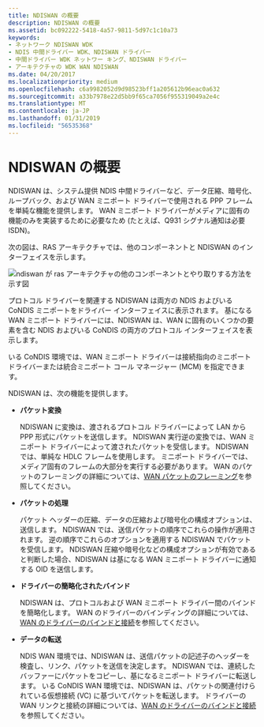 ```yaml
---
title: NDISWAN の概要
description: NDISWAN の概要
ms.assetid: bc092222-5418-4a57-9811-5d97c1c10a73
keywords:
- ネットワーク NDISWAN WDK
- NDIS 中間ドライバー WDK、NDISWAN ドライバー
- 中間ドライバー WDK ネットワー キング、NDISWAN ドライバー
- アーキテクチャの WDK WAN NDISWAN
ms.date: 04/20/2017
ms.localizationpriority: medium
ms.openlocfilehash: c6a9982052d9d98523bff1a205612b96eac0a632
ms.sourcegitcommit: a33b7978e22d5bb9f65ca7056f955319049a2e4c
ms.translationtype: MT
ms.contentlocale: ja-JP
ms.lasthandoff: 01/31/2019
ms.locfileid: "56535368"
---
```

# <a name="ndiswan-overview"></a>NDISWAN の概要





NDISWAN は、システム提供 NDIS 中間ドライバーなど、データ圧縮、暗号化、ループバック、および WAN ミニポート ドライバーで使用される PPP フレームを単純な機能を提供します。 WAN ミニポート ドライバーがメディアに固有の機能のみを実装するために必要なため (たとえば、Q931 シグナル通知は必要 ISDN)。

次の図は、RAS アーキテクチャでは、他のコンポーネントと NDISWAN のインターフェイスを示します。

![ndiswan が ras アーキテクチャの他のコンポーネントとやり取りする方法を示す図](images/ndiswan-1.png)

プロトコル ドライバーを関連する NDISWAN は両方の NDIS およびいる CoNDIS ミニポートをドライバー インターフェイスに表示されます。 基になる WAN ミニポート ドライバーには、NDISWAN は、WAN に固有のいくつかの要素を含む NDIS およびいる CoNDIS の両方のプロトコル インターフェイスを表示します。

いる CoNDIS 環境では、WAN ミニポート ドライバーは接続指向のミニポート ドライバーまたは統合ミニポート コール マネージャー (MCM) を指定できます。

NDISWAN は、次の機能を提供します。

-   **パケット変換**

    NDISWAN に変換は、渡されるプロトコル ドライバーによって LAN から PPP 形式にパケットを送信します。 NDISWAN 実行逆の変換では、WAN ミニポート ドライバーによって渡されたパケットを受信します。 NDISWAN では、単純な HDLC フレームを使用します。 ミニポート ドライバーでは、メディア固有のフレームの大部分を実行する必要があります。 WAN のパケットのフレーミングの詳細については、[WAN パケットのフレーミング](wan-packet-framing.md)を参照してください。

-   **パケットの処理**

    パケット ヘッダーの圧縮、データの圧縮および暗号化の構成オプションは、送信します。 NDISWAN では、送信パケットの順序でこれらの操作が適用されます。 逆の順序でこれらのオプションを適用する NDISWAN でパケットを受信します。 NDISWAN 圧縮や暗号化などの構成オプションが有効であると判断した場合、NDISWAN は基になる WAN ミニポート ドライバーに通知する OID を送信します。

-   **ドライバーの簡略化されたバインド**

    NDISWAN は、プロトコルおよび WAN ミニポート ドライバー間のバインドを簡略化します。 WAN のドライバーのバインディングの詳細については、[WAN のドライバーのバインドと接続](wan-driver-bindings-and-connections.md)を参照してください。

-   **データの転送**

    NDIS WAN 環境では、NDISWAN は、送信パケットの記述子のヘッダーを検査し、リンク、パケットを送信を決定します。 NDISWAN では、連続したバッファーにパケットをコピーし、基になるミニポート ドライバーに転送します。 いる CoNDIS WAN 環境では、NDISWAN は、パケットの関連付けられている仮想接続 (VC) に基づいてパケットを転送します。 ドライバーの WAN リンクと接続の詳細については、[WAN のドライバーのバインドと接続](wan-driver-bindings-and-connections.md)を参照してください。

 

 





